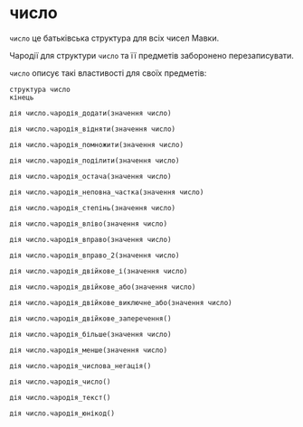 # число

`число` <keyword>це</keyword> батьківська структура для всіх чисел <subject>Мавки</subject>.

Чародії для структури `число` та її предметів заборонено перезаписувати.

`число` описує такі властивості для своїх предметів:

```мавка
структура число
кінець
```

```мавка
дія число.чародія_додати(значення число)
```

```мавка
дія число.чародія_відняти(значення число)
```

```мавка
дія число.чародія_помножити(значення число)
```

```мавка
дія число.чародія_поділити(значення число)
```

```мавка
дія число.чародія_остача(значення число)
```

```мавка
дія число.чародія_неповна_частка(значення число)
```

```мавка
дія число.чародія_степінь(значення число)
```

```мавка
дія число.чародія_вліво(значення число)
```

```мавка
дія число.чародія_вправо(значення число)
```

```мавка
дія число.чародія_вправо_2(значення число)
```

```мавка
дія число.чародія_двійкове_і(значення число)
```

```мавка
дія число.чародія_двійкове_або(значення число)
```

```мавка
дія число.чародія_двійкове_виключне_або(значення число)
```

```мавка
дія число.чародія_двійкове_заперечення()
```

```мавка
дія число.чародія_більше(значення число)
```

```мавка
дія число.чародія_менше(значення число)
```

```мавка
дія число.чародія_числова_негація()
```

```мавка
дія число.чародія_число()
```

```мавка
дія число.чародія_текст()
```

```мавка
дія число.чародія_юнікод()
```